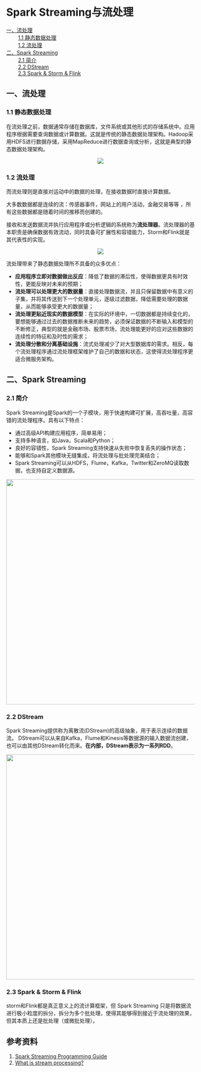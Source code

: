 # Spark Streaming与流处理

<nav>
<a href="#一流处理">一、流处理</a><br/>
&nbsp;&nbsp;&nbsp;&nbsp;&nbsp;&nbsp;&nbsp;&nbsp;<a href="#11-静态数据处理">1.1 静态数据处理</a><br/>
&nbsp;&nbsp;&nbsp;&nbsp;&nbsp;&nbsp;&nbsp;&nbsp;<a href="#12-流处理">1.2 流处理</a><br/>
<a href="#二Spark-Streaming">二、Spark Streaming</a><br/>
&nbsp;&nbsp;&nbsp;&nbsp;&nbsp;&nbsp;&nbsp;&nbsp;<a href="#21-简介">2.1 简介</a><br/>
&nbsp;&nbsp;&nbsp;&nbsp;&nbsp;&nbsp;&nbsp;&nbsp;<a href="#22-DStream">2.2 DStream</a><br/>
&nbsp;&nbsp;&nbsp;&nbsp;&nbsp;&nbsp;&nbsp;&nbsp;<a href="#23-Spark--Storm--Flink">2.3 Spark & Storm & Flink</a><br/>
</nav>

## 一、流处理

### 1.1 静态数据处理

在流处理之前，数据通常存储在数据库，文件系统或其他形式的存储系统中。应用程序根据需要查询数据或计算数据。这就是传统的静态数据处理架构。Hadoop采用HDFS进行数据存储，采用MapReduce进行数据查询或分析，这就是典型的静态数据处理架构。

<div align="center"> <img  src="https://github.com/heibaiying/BigData-Notes/blob/master/pictures/01_data_at_rest_infrastructure.png"/> </div>



### 1.2 流处理

而流处理则是直接对运动中的数据的处理，在接收数据时直接计算数据。

大多数数据都是连续的流：传感器事件，网站上的用户活动，金融交易等等 ，所有这些数据都是随着时间的推移而创建的。

接收和发送数据流并执行应用程序或分析逻辑的系统称为**流处理器**。流处理器的基本职责是确保数据有效流动，同时具备可扩展性和容错能力，Storm和Flink就是其代表性的实现。

<div align="center"> <img  src="https://github.com/heibaiying/BigData-Notes/blob/master/pictures/02_stream_processing_infrastructure.png"/> </div>



流处理带来了静态数据处理所不具备的众多优点：

 

- **应用程序立即对数据做出反应**：降低了数据的滞后性，使得数据更具有时效性，更能反映对未来的预期；
- **流处理可以处理更大的数据量**：直接处理数据流，并且只保留数据中有意义的子集，并将其传送到下一个处理单元，逐级过滤数据，降低需要处理的数据量，从而能够承受更大的数据量；
- **流处理更贴近现实的数据模型**：在实际的环境中，一切数据都是持续变化的，要想能够通过过去的数据推断未来的趋势，必须保证数据的不断输入和模型的不断修正，典型的就是金融市场、股票市场，流处理能更好的应对这些数据的连续性的特征和及时性的需求；
- **流处理分散和分离基础设施**：流式处理减少了对大型数据库的需求。相反，每个流处理程序通过流处理框架维护了自己的数据和状态，这使得流处理程序更适合微服务架构。



## 二、Spark Streaming

### 2.1 简介

Spark Streaming是Spark的一个子模块，用于快速构建可扩展，高吞吐量，高容错的流处理程序。具有以下特点：

+ 通过高级API构建应用程序，简单易用；
+ 支持多种语言，如Java，Scala和Python；
+ 良好的容错性，Spark Streaming支持快速从失败中恢复丢失的操作状态；
+ 能够和Spark其他模块无缝集成，将流处理与批处理完美结合；
+ Spark Streaming可以从HDFS，Flume，Kafka，Twitter和ZeroMQ读取数据，也支持自定义数据源。

<div align="center"> <img width="600px" src="https://github.com/heibaiying/BigData-Notes/blob/master/pictures/spark-streaming-arch.png"/> </div>

### 2.2 DStream

Spark Streaming提供称为离散流(DStream)的高级抽象，用于表示连续的数据流。 DStream可以从来自Kafka，Flume和Kinesis等数据源的输入数据流创建，也可以由其他DStream转化而来。**在内部，DStream表示为一系列RDD**。

<div align="center"> <img width="600px"   src="https://github.com/heibaiying/BigData-Notes/blob/master/pictures/spark-streaming-flow.png"/> </div>



### 2.3 Spark & Storm & Flink

storm和Flink都是真正意义上的流计算框架，但 Spark Streaming 只是将数据流进行极小粒度的拆分，拆分为多个批处理，使得其能够得到接近于流处理的效果，但其本质上还是批处理（或微批处理）。





## 参考资料

1. [Spark Streaming Programming Guide](https://spark.apache.org/docs/latest/streaming-programming-guide.html)
2. [What is stream processing?](https://www.ververica.com/what-is-stream-processing)